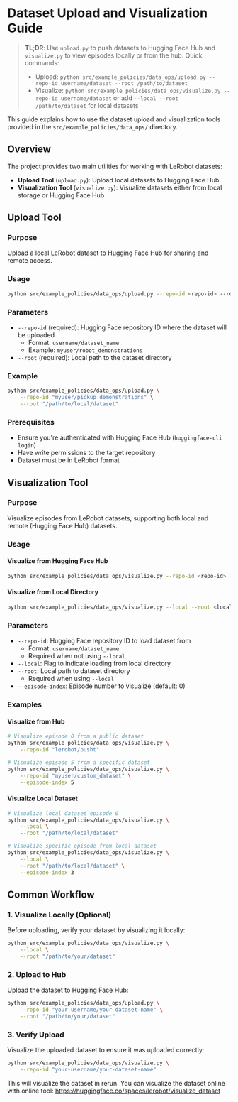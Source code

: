 # Dataset Upload and Visualization Guide

> **TL;DR**: Use `upload.py` to push datasets to Hugging Face Hub and `visualize.py` to view episodes locally or from the hub. Quick commands:
> - Upload: `python src/example_policies/data_ops/upload.py --repo-id username/dataset --root /path/to/dataset`
> - Visualize: `python src/example_policies/data_ops/visualize.py --repo-id username/dataset` or add `--local --root /path/to/dataset` for local datasets

This guide explains how to use the dataset upload and visualization tools provided in the `src/example_policies/data_ops/` directory.

## Overview

The project provides two main utilities for working with LeRobot datasets:
- **Upload Tool** (`upload.py`): Upload local datasets to Hugging Face Hub
- **Visualization Tool** (`visualize.py`): Visualize datasets either from local storage or Hugging Face Hub

## Upload Tool

### Purpose
Upload a local LeRobot dataset to Hugging Face Hub for sharing and remote access.

### Usage
```bash
python src/example_policies/data_ops/upload.py --repo-id <repo-id> --root <local-path>
```

### Parameters
- `--repo-id` (required): Hugging Face repository ID where the dataset will be uploaded
  - Format: `username/dataset_name`
  - Example: `myuser/robot_demonstrations`
- `--root` (required): Local path to the dataset directory

### Example
```bash
python src/example_policies/data_ops/upload.py \
    --repo-id "myuser/pickup_demonstrations" \
    --root "/path/to/local/dataset"
```

### Prerequisites
- Ensure you're authenticated with Hugging Face Hub (`huggingface-cli login`)
- Have write permissions to the target repository
- Dataset must be in LeRobot format

## Visualization Tool

### Purpose
Visualize episodes from LeRobot datasets, supporting both local and remote (Hugging Face Hub) datasets.

### Usage

#### Visualize from Hugging Face Hub
```bash
python src/example_policies/data_ops/visualize.py --repo-id <repo-id> [--episode-index <index>]
```

#### Visualize from Local Directory
```bash
python src/example_policies/data_ops/visualize.py --local --root <local-path> [--episode-index <index>]
```

### Parameters
- `--repo-id`: Hugging Face repository ID to load dataset from
  - Format: `username/dataset_name`
  - Required when not using `--local`
- `--local`: Flag to indicate loading from local directory
- `--root`: Local path to dataset directory
  - Required when using `--local`
- `--episode-index`: Episode number to visualize (default: 0)

### Examples

#### Visualize from Hub
```bash
# Visualize episode 0 from a public dataset
python src/example_policies/data_ops/visualize.py \
    --repo-id "lerobot/pusht"

# Visualize episode 5 from a specific dataset
python src/example_policies/data_ops/visualize.py \
    --repo-id "myuser/custom_dataset" \
    --episode-index 5
```

#### Visualize Local Dataset
```bash
# Visualize local dataset episode 0
python src/example_policies/data_ops/visualize.py \
    --local \
    --root "/path/to/local/dataset"

# Visualize specific episode from local dataset
python src/example_policies/data_ops/visualize.py \
    --local \
    --root "/path/to/local/dataset" \
    --episode-index 3
```

## Common Workflow

### 1. Visualize Locally (Optional)
Before uploading, verify your dataset by visualizing it locally:
```bash
python src/example_policies/data_ops/visualize.py \
    --local \
    --root "/path/to/your/dataset"
```

### 2. Upload to Hub
Upload the dataset to Hugging Face Hub:
```bash
python src/example_policies/data_ops/upload.py \
    --repo-id "your-username/your-dataset-name" \
    --root "/path/to/your/dataset"
```

### 3. Verify Upload
Visualize the uploaded dataset to ensure it was uploaded correctly:
```bash
python src/example_policies/data_ops/visualize.py \
    --repo-id "your-username/your-dataset-name"
```

This will visualize the dataset in rerun.
You can visualize the dataset online with online tool: https://huggingface.co/spaces/lerobot/visualize_dataset

